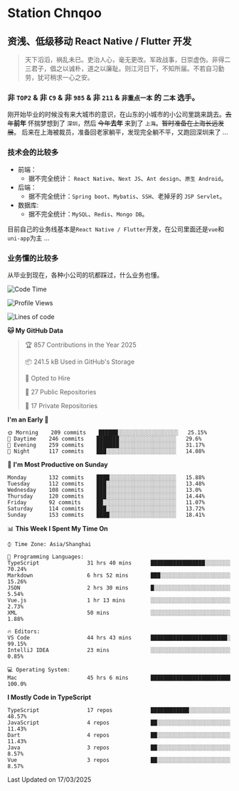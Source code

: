 # Station Chnqoo

## 资浅、低级移动 React Native / Flutter 开发

> 天下滔滔，祸乱未已。吏治人心，毫无更改。军政战事，日崇虚伪。非得二三君子，倡之以诚朴，道之以廉耻。则江河日下，不知所届。不若自习勤劳，犹可稍求一心之安。

### 非 `TOP2` & 非 `C9` & 非 `985` & 非 `211` & `非重点一本` 的 `二本` 选手。

刚开始毕业的时候没有来大城市的意识，在山东的小城市的小公司里跳来跳去。~~去年~~**前年** 怀揣梦想到了 `深圳`，然后 ~~今年~~**去年** 来到了 `上海`。~~暂时准备在上海长远发展~~。
后来在上海被裁员，准备回老家躺平，发现完全躺不平，又跑回深圳来了 ...

### 技术会的比较多

- 前端：
  - 据不完全统计： `React Native`、`Next JS`、`Ant design`、`原生 Android`。
- 后端：
  - 据不完全统计：`Spring boot`、`Mybatis`、`SSH`、老掉牙的 `JSP Servlet`。
- 数据库:
  - 据不完全统计：`MySQL`、`Redis`、`Mongo DB`。

目前自己的业务线基本是`React Native / Flutter`开发，在公司里面还是`vue`和`uni-app`为主 ...

### 业务懂的比较多

从毕业到现在，各种小公司的坑都踩过，什么业务也懂。

<!--START_SECTION:waka-->
![Code Time](http://img.shields.io/badge/Code%20Time-7%2C958%20hrs%2045%20mins-blue)

![Profile Views](http://img.shields.io/badge/Profile%20Views-6-blue)

![Lines of code](https://img.shields.io/badge/From%20Hello%20World%20I%27ve%20Written-304%20Thousand%20lines%20of%20code-blue)

**🐱 My GitHub Data** 

> 🏆 857 Contributions in the Year 2025
 > 
> 📦 241.5 kB Used in GitHub's Storage 
 > 
> 💼 Opted to Hire
 > 
> 📜 27 Public Repositories 
 > 
> 🔑 17 Private Repositories  
 > 
**I'm an Early 🐤** 

```text
🌞 Morning    209 commits    ██████░░░░░░░░░░░░░░░░░░░   25.15% 
🌆 Daytime    246 commits    ███████░░░░░░░░░░░░░░░░░░   29.6% 
🌃 Evening    259 commits    ███████░░░░░░░░░░░░░░░░░░   31.17% 
🌙 Night      117 commits    ███░░░░░░░░░░░░░░░░░░░░░░   14.08%

```
📅 **I'm Most Productive on Sunday** 

```text
Monday       132 commits    ████░░░░░░░░░░░░░░░░░░░░░   15.88% 
Tuesday      112 commits    ███░░░░░░░░░░░░░░░░░░░░░░   13.48% 
Wednesday    108 commits    ███░░░░░░░░░░░░░░░░░░░░░░   13.0% 
Thursday     120 commits    ███░░░░░░░░░░░░░░░░░░░░░░   14.44% 
Friday       92 commits     ██░░░░░░░░░░░░░░░░░░░░░░░   11.07% 
Saturday     114 commits    ███░░░░░░░░░░░░░░░░░░░░░░   13.72% 
Sunday       153 commits    ████░░░░░░░░░░░░░░░░░░░░░   18.41%

```


📊 **This Week I Spent My Time On** 

```text
⌚︎ Time Zone: Asia/Shanghai

💬 Programming Languages: 
TypeScript               31 hrs 40 mins      █████████████████░░░░░░░░   70.24% 
Markdown                 6 hrs 52 mins       ███░░░░░░░░░░░░░░░░░░░░░░   15.26% 
JSON                     2 hrs 30 mins       █░░░░░░░░░░░░░░░░░░░░░░░░   5.54% 
Vue.js                   1 hr 13 mins        ░░░░░░░░░░░░░░░░░░░░░░░░░   2.73% 
XML                      50 mins             ░░░░░░░░░░░░░░░░░░░░░░░░░   1.88%

🔥 Editors: 
VS Code                  44 hrs 43 mins      ████████████████████████░   99.15% 
IntelliJ IDEA            23 mins             ░░░░░░░░░░░░░░░░░░░░░░░░░   0.85%

💻 Operating System: 
Mac                      45 hrs 6 mins       █████████████████████████   100.0%

```

**I Mostly Code in TypeScript** 

```text
TypeScript               17 repos            ████████████░░░░░░░░░░░░░   48.57% 
JavaScript               4 repos             ██░░░░░░░░░░░░░░░░░░░░░░░   11.43% 
Dart                     4 repos             ██░░░░░░░░░░░░░░░░░░░░░░░   11.43% 
Java                     3 repos             ██░░░░░░░░░░░░░░░░░░░░░░░   8.57% 
Vue                      3 repos             ██░░░░░░░░░░░░░░░░░░░░░░░   8.57%

```



 Last Updated on 17/03/2025
<!--END_SECTION:waka-->

<!---
ChenqiaoStation/ChenqiaoStation is a ✨ special ✨ repository because its `README.md` (this file) appears on your GitHub profile.
You can click the Preview link to take a look at your changes.
--->
